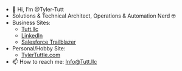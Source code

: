 * 👋 Hi, I’m @Tyler-Tutt
* Solutions & Technical Architect, Operations & Automation Nerd 🤓
* Business Sites:
  * [Tutt.llc](https://tutt.llc/)
  * [LinkedIn](https://www.linkedin.com/in/tyler-tuttle/)
  * [Salesforce Trailblazer](https://www.salesforce.com/trailblazer/ttuttle)
* Personal/Hobby Site:
  * [TylerTuttle.com](https://www.tylertuttle.com)
* 📫 How to reach me: Info@Tutt.llc

<!---
Tyler-Tutt/Tyler-Tutt is a ✨ special ✨ repository because its `README.md` (this file) appears on your GitHub profile.
You can click the Preview link to take a look at your changes.
--->
